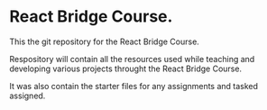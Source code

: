 # React Bridge Course. 

This the git repository for the React Bridge Course.

Respository will contain all the resources used while teaching and developing various projects throught the React Bridge Course.


It was also contain the starter files for any assignments and tasked assigned.

